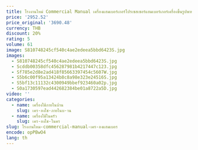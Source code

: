 ```yaml
---
title: โรงงานใหม่ Commercial Manual เครื่องแฮมเบอร์เกอร์โปรเซสเซอร์แฮมเบอร์เกอร์เครื่องขึ้นรูปพายเครื่องกดเนื้อ Patties เครื่อง
price: '2952.52'
price_original: '3690.48'
currency: THB
discount: 20%
rating: 5
volume: 61
image: S810748245cf540c4ae2edeea5bbd6423S.jpg
images:
  - S810748245cf540c4ae2edeea5bbd6423S.jpg
  - Scddb00358dfc456287981b4217447c123.jpg
  - Sf785e2d8e2ad418f85663397454c5607W.jpg
  - S5b6c00f95a13424b8c8a98e323e24516S.jpg
  - S5bf13c11132c4300949bbef923460a02p.jpg
  - S0a1730597ead442682384be01a8722a5D.jpg
video: ''
categories:
  - name: เครื่องใช้ภายในบ้าน
    slug: เคร-องใช-ภายในบ-าน
  - name: เครื่องใช้ในครัว
    slug: เคร-องใช-ในคร
slug: โรงงานใหม-commercial-manual-เคร-องแฮมเบอร
encode: opPBwO4
lang: th
---
```

  